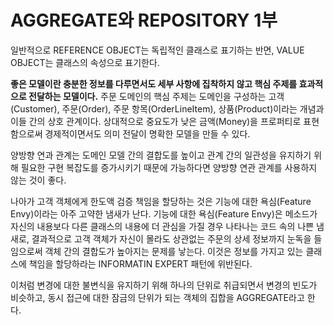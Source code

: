 # AGGREGATE와 REPOSITORY 1부

일반적으로 REFERENCE OBJECT는 독립적인 클래스로 표기하는 반면, VALUE OBJECT는 클래스의 속성으로 표기한다.

**좋은 모델이란 충분한 정보를 다루면서도 세부 사항에 집착하지 않고 핵심 주제를 효과적으로 전달하는 모델이다.** 주문 도메인의 핵심 주제는 도메인을 구성하는 고객(Customer), 주문(Order), 주문 항목(OrderLineItem), 상품(Product)이라는 개념과 이들 간의 상호 관계이다. 상대적으로 중요도가 낮은 금액(Money)을 프로퍼티로 표현함으로써 경제적이면서도 의미 전달이 명확한 모델을 만들 수 있다.

양방향 연과 관계는 도메인 모델 간의 결합도를 높이고 관계 간의 일관성을 유지하기 위해 필요한 구현 복잡도를 증가시키기 때문에 가능하다면 양방향 연관 관계를 사용하지 않는 것이 좋다.

나아가 고객 객체에게 한도액 검증 책임을 할당하는 것은 기능에 대한 욕심(Feature Envy)이라는   아주 고약한 냄새가 난다. 기능에 대한 욕심(Feature Envy)은 메소드가 자신의 내용보다 다른 클래스의 내용에 더 관심을 가질 경우 나타나는 코드 속의 나쁜 냄새로, 결과적으로 고객 객체가 자신이 몰라도 상관없는 주문의 상세 정보까지 눈독을 들임으로써 객체 간의 결합도가 높아지는 문제를 낳는다. 이것은 정보를 가지고 있는 클래스에 책임을 할당하라는 INFORMATIN EXPERT 패턴에 위반된다.

이처럼 변경에 대한 불변식을 유지하기 위해 하나의 단위로 취급되면서 변경의 빈도가 비슷하고, 동시 접근에 대한 잠금의 단위가 되는 객체의 집합을 AGGREGATE라고 한다.